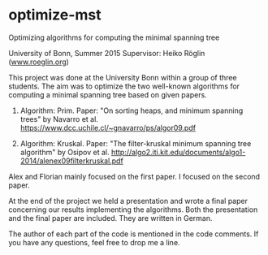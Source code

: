 # optimize-mst
Optimizing algorithms for computing the minimal spanning tree

University of Bonn, Summer 2015
Supervisor: Heiko Röglin (www.roeglin.org)

This project was done at the University Bonn within a group of three students.
The aim was to optimize the two well-known algorithms for computing a minimal spanning tree based on given papers.

1. Algorithm: Prim. Paper: "On sorting heaps, and minimum spanning trees" by Navarro et al.  https://www.dcc.uchile.cl/~gnavarro/ps/algor09.pdf

2. Algorithm: Kruskal. Paper: "The filter-kruskal minimum spanning tree algorithm" by Osipov et al. http://algo2.iti.kit.edu/documents/algo1-2014/alenex09filterkruskal.pdf

Alex and Florian mainly focused on the first paper.
I focused on the second paper.

At the end of the project we held a presentation and wrote a final paper concerning our results implementing the algorithms.
Both the presentation and the final paper are included. They are written in German.

The author of each part of the code is mentioned in the code comments.
If you have any questions, feel free to drop me a line.









